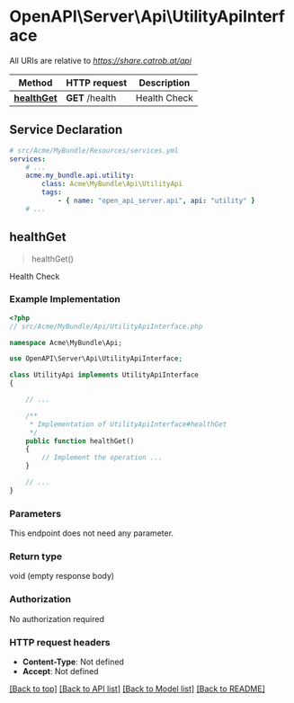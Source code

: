 # OpenAPI\Server\Api\UtilityApiInterface

All URIs are relative to *https://share.catrob.at/api*

Method | HTTP request | Description
------------- | ------------- | -------------
[**healthGet**](UtilityApiInterface.md#healthGet) | **GET** /health | Health Check


## Service Declaration
```yaml
# src/Acme/MyBundle/Resources/services.yml
services:
    # ...
    acme.my_bundle.api.utility:
        class: Acme\MyBundle\Api\UtilityApi
        tags:
            - { name: "open_api_server.api", api: "utility" }
    # ...
```

## **healthGet**
> healthGet()

Health Check

### Example Implementation
```php
<?php
// src/Acme/MyBundle/Api/UtilityApiInterface.php

namespace Acme\MyBundle\Api;

use OpenAPI\Server\Api\UtilityApiInterface;

class UtilityApi implements UtilityApiInterface
{

    // ...

    /**
     * Implementation of UtilityApiInterface#healthGet
     */
    public function healthGet()
    {
        // Implement the operation ...
    }

    // ...
}
```

### Parameters
This endpoint does not need any parameter.

### Return type

void (empty response body)

### Authorization

No authorization required

### HTTP request headers

 - **Content-Type**: Not defined
 - **Accept**: Not defined

[[Back to top]](#) [[Back to API list]](../../README.md#documentation-for-api-endpoints) [[Back to Model list]](../../README.md#documentation-for-models) [[Back to README]](../../README.md)


